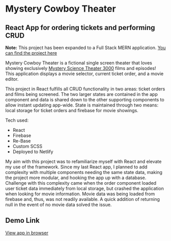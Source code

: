 # Mystery Cowboy Theater

## React App for ordering tickets and performing CRUD

**Note:** This project has been expanded to a Full Stack MERN application. [You can find the project here](https://github.com/cdpadilla42/mystery-cowboy-theater-fullstack)

Mystery Cowboy Theater is a fictional single screen theater that loves showing exclusively [Mystery Science Theater 3000](https://en.wikipedia.org/wiki/Mystery_Science_Theater_3000) films and episodes! This application displays a movie selector, current ticket order, and a movie editor.

This project in React fulfills all CRUD functionality in two areas: ticket orders and films being screened. The two larger states are contained in the app component and data is shared down to the other supporting components to allow instant updating app-wide. State is maintained through two means: local storage for ticket orders and firebase for movie showings.

Tech used:

- React
- Firebase
- Re-Base
- Custom SCSS
- Deployed to Netlify

My aim with this project was to refamiliarize myself with React and elevate my use of the framework. Since my last React app, I planned to add complexity with multiple components needing the same state data, making the project more modular, and hooking the app up with a database. Challenge with this complexity came when the order component loaded user ticket data immediately from local storage, but crashed the application when looking for movie information. Movie data was being loaded from firebase and, thus, was not readily available. A quick addition of returning null in the event of no movie data solved the issue.

## Demo Link

[View app in browser](https://mystery-cowboy-theater.netlify.app/theater/West-Campus)
